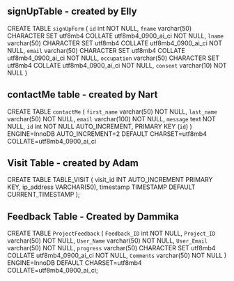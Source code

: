 ## signUpTable - created by Elly
CREATE TABLE `signUpForm` (
  `id` int NOT NULL,
  `fname` varchar(50) CHARACTER SET utf8mb4 COLLATE utf8mb4_0900_ai_ci NOT NULL,
  `lname` varchar(50) CHARACTER SET utf8mb4 COLLATE utf8mb4_0900_ai_ci NOT NULL,
  `email` varchar(50) CHARACTER SET utf8mb4 COLLATE utf8mb4_0900_ai_ci NOT NULL,
  `occupation` varchar(50) CHARACTER SET utf8mb4 COLLATE utf8mb4_0900_ai_ci NOT NULL,
  `consent` varchar(10) NOT NULL
)
## contactMe table - created by Nart
CREATE TABLE `contactMe` (
 `first_name` varchar(50) NOT NULL,
 `last_name` varchar(50) NOT NULL,
 `email` varchar(100) NOT NULL,
 `message` text NOT NULL,
 `id` int NOT NULL AUTO_INCREMENT,
 PRIMARY KEY (`id`)
) ENGINE=InnoDB AUTO_INCREMENT=2 DEFAULT CHARSET=utf8mb4 COLLATE=utf8mb4_0900_ai_ci
## Visit Table - created by Adam
CREATE TABLE TABLE_VISIT (
    visit_id INT AUTO_INCREMENT PRIMARY KEY,
    ip_address VARCHAR(50),
    timestamp TIMESTAMP DEFAULT CURRENT_TIMESTAMP
);

## Feedback Table - Created by Dammika

CREATE TABLE `ProjectFeedback` (
  `Feedback_ID` int NOT NULL,
  `Project_ID` varchar(50) NOT NULL,
  `User_Name` varchar(50) NOT NULL,
  `User_Email` varchar(50) NOT NULL,
  `progress` varchar(50) CHARACTER SET utf8mb4 COLLATE utf8mb4_0900_ai_ci NOT NULL,
  `Comments` varchar(50) NOT NULL
) ENGINE=InnoDB DEFAULT CHARSET=utf8mb4 COLLATE=utf8mb4_0900_ai_ci;